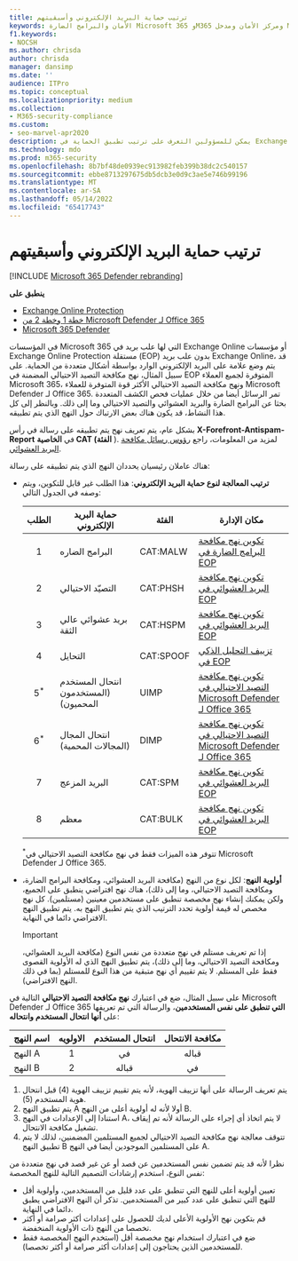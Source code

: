 ```yaml
---
title: ترتيب حماية البريد الإلكتروني وأسبقيتهم
keywords: الأمان والبرامج الضارة Microsoft 365 وM365 ومركز الأمان ومدخل Microsoft 365 Defender Microsoft Defender لنقطة النهاية Microsoft Defender لـ Office 365 Microsoft Defender for Identity
f1.keywords:
- NOCSH
ms.author: chrisda
author: chrisda
manager: dansimp
ms.date: ''
audience: ITPro
ms.topic: conceptual
ms.localizationpriority: medium
ms.collection:
- M365-security-compliance
ms.custom:
- seo-marvel-apr2020
description: يمكن للمسؤولين التعرف على ترتيب تطبيق الحماية في Exchange Online Protection (EOP)، وكيف تحدد قيمة الأولوية في نهج الحماية النهج الذي يتم تطبيقه.
ms.technology: mdo
ms.prod: m365-security
ms.openlocfilehash: 8b7bf48de0939ec913982feb399b38dc2c540157
ms.sourcegitcommit: ebbe8713297675db5dcb3e0d9c3ae5e746b99196
ms.translationtype: MT
ms.contentlocale: ar-SA
ms.lasthandoff: 05/14/2022
ms.locfileid: "65417743"
---
```

# <a name="order-and-precedence-of-email-protection"></a>ترتيب حماية البريد الإلكتروني وأسبقيتهم

[!INCLUDE [Microsoft 365 Defender rebranding](../includes/microsoft-defender-for-office.md)]

**ينطبق على**
- [Exchange Online Protection](exchange-online-protection-overview.md)
- [خطة 1 وخطة 2 من Microsoft Defender لـ Office 365](defender-for-office-365.md)
- [Microsoft 365 Defender](../defender/microsoft-365-defender.md)

في المؤسسات Microsoft 365 التي لها علب بريد في Exchange Online أو مؤسسات Exchange Online Protection مستقلة (EOP) بدون علب بريد Exchange Online، قد يتم وضع علامة على البريد الإلكتروني الوارد بواسطة أشكال متعددة من الحماية. على سبيل المثال، نهج مكافحة التصيد الاحتيالي المضمنة في EOP المتوفرة لجميع العملاء Microsoft 365، ونهج مكافحة التصيد الاحتيالي الأكثر قوة المتوفرة للعملاء Microsoft Defender لـ Office 365. تمر الرسائل أيضا من خلال عمليات فحص الكشف المتعددة بحثا عن البرامج الضارة والبريد العشوائي والتصيد الاحتيالي وما إلى ذلك. وبالنظر إلى كل هذا النشاط، قد يكون هناك بعض الارتباك حول النهج الذي يتم تطبيقه.

بشكل عام، يتم تعريف نهج يتم تطبيقه على رسالة في رأس **X-Forefront-Antispam-Report** في **الخاصية CAT (الفئة** ). لمزيد من المعلومات، راجع [رؤوس رسائل مكافحة البريد العشوائي](anti-spam-message-headers.md).

هناك عاملان رئيسيان يحددان النهج الذي يتم تطبيقه على رسالة:

- **ترتيب المعالجة لنوع حماية البريد الإلكتروني**: هذا الطلب غير قابل للتكوين، ويتم وصفه في الجدول التالي:

  |الطلب|حماية البريد الإلكتروني|الفئة|مكان الإدارة|
  |:---:|---|---|---|
  |1|البرامج الضاره|CAT:MALW|[تكوين نهج مكافحة البرامج الضارة في EOP](configure-anti-malware-policies.md)|
  |2|التصيّد الاحتيالي|CAT:PHSH|[تكوين نهج مكافحة البريد العشوائي في EOP](configure-your-spam-filter-policies.md)|
  |3|بريد عشوائي عالي الثقة|CAT:HSPM|[تكوين نهج مكافحة البريد العشوائي في EOP](configure-your-spam-filter-policies.md)|
  |4|التحايل|CAT:SPOOF|[تزييف التحليل الذكي في EOP](learn-about-spoof-intelligence.md)|
  |5<sup>\*</sup>|انتحال المستخدم (المستخدمون المحميون)|UIMP|[تكوين نهج مكافحة التصيد الاحتيالي في Microsoft Defender لـ Office 365](configure-mdo-anti-phishing-policies.md)|
  |6<sup>\*</sup>|انتحال المجال (المجالات المحمية)|DIMP|[تكوين نهج مكافحة التصيد الاحتيالي في Microsoft Defender لـ Office 365](configure-mdo-anti-phishing-policies.md)|
  |7|البريد المزعج|CAT:SPM|[تكوين نهج مكافحة البريد العشوائي في EOP](configure-your-spam-filter-policies.md)|
  |8|معظم|CAT:BULK|[تكوين نهج مكافحة البريد العشوائي في EOP](configure-your-spam-filter-policies.md)|

  <sup>\*</sup>تتوفر هذه الميزات فقط في نهج مكافحة التصيد الاحتيالي في Microsoft Defender لـ Office 365.

- **أولوية النهج**: لكل نوع من النهج (مكافحة البريد العشوائي، ومكافحة البرامج الضارة، ومكافحة التصيد الاحتيالي، وما إلى ذلك)، هناك نهج افتراضي ينطبق على الجميع، ولكن يمكنك إنشاء نهج مخصصة تنطبق على مستخدمين معينين (مستلمين). كل نهج مخصص له قيمة أولوية تحدد الترتيب الذي يتم تطبيق النهج به. يتم تطبيق النهج الافتراضي دائما في النهاية.

  > [!IMPORTANT]
  > إذا تم تعريف مستلم في نهج متعددة من نفس النوع (مكافحة البريد العشوائي، ومكافحة التصيد الاحتيالي، وما إلى ذلك)، يتم تطبيق النهج الذي له الأولوية القصوى فقط على المستلم. لا يتم تقييم أي نهج متبقية من هذا النوع للمستلم (بما في ذلك النهج الافتراضي).

على سبيل المثال، ضع في اعتبارك **نهج مكافحة التصيد الاحتيالي** التالية في Microsoft Defender لـ Office 365 **التي تنطبق على نفس المستخدمين**، والرسالة التي تم تعريفها على **أنها انتحال المستخدم وانتحاله**:

|اسم النهج|الاولويه|انتحال المستخدم|مكافحة الانتحال|
|---|:---:|:---:|:---:|
|النهج A|1|في|قباله|
|النهج B|2|قباله|في|

1. يتم تعريف الرسالة على أنها تزييف الهوية، لأنه يتم تقييم تزييف الهوية (4) قبل انتحال هوية المستخدم (5).
2. يتم تطبيق النهج A أولا لأنه له أولوية أعلى من النهج B.
3. استنادا إلى الإعدادات في النهج A، لا يتم اتخاذ أي إجراء على الرسالة لأنه تم إيقاف تشغيل مكافحة الانتحال.
4. تتوقف معالجة نهج مكافحة التصيد الاحتيالي لجميع المستلمين المضمنين، لذلك لا يتم تطبيق النهج B على المستلمين الموجودين أيضا في النهج A.

نظرا لأنه قد يتم تضمين نفس المستخدمين عن قصد أو عن غير قصد في نهج متعددة من نفس النوع، استخدم إرشادات التصميم التالية للنهج المخصصة:

- تعيين أولوية أعلى للنهج التي تنطبق على عدد قليل من المستخدمين، وأولوية أقل للنهج التي تنطبق على عدد كبير من المستخدمين. تذكر أن النهج الافتراضي يطبق دائما في النهاية.
- قم بتكوين نهج الأولوية الأعلى لديك للحصول على إعدادات أكثر صرامة أو أكثر تخصصا من النهج ذات الأولوية المنخفضة.
- ضع في اعتبارك استخدام نهج مخصصة أقل (استخدم النهج المخصصة فقط للمستخدمين الذين يحتاجون إلى إعدادات أكثر صرامة أو أكثر تخصصا).
